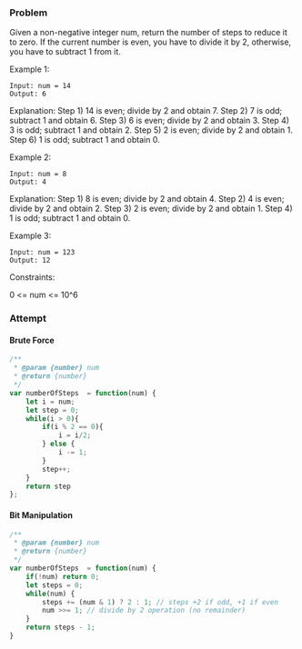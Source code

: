 ### Problem

Given a non-negative integer num, return the number of steps to reduce it to zero. If the current number is even, you have to divide it by 2, otherwise, you have to subtract 1 from it.

 

Example 1:
```
Input: num = 14
Output: 6
```
Explanation: 
Step 1) 14 is even; divide by 2 and obtain 7. 
Step 2) 7 is odd; subtract 1 and obtain 6.
Step 3) 6 is even; divide by 2 and obtain 3. 
Step 4) 3 is odd; subtract 1 and obtain 2. 
Step 5) 2 is even; divide by 2 and obtain 1. 
Step 6) 1 is odd; subtract 1 and obtain 0.

Example 2:
```
Input: num = 8
Output: 4
```
Explanation: 
Step 1) 8 is even; divide by 2 and obtain 4. 
Step 2) 4 is even; divide by 2 and obtain 2. 
Step 3) 2 is even; divide by 2 and obtain 1. 
Step 4) 1 is odd; subtract 1 and obtain 0.

Example 3:
```
Input: num = 123
Output: 12
```

Constraints:

0 <= num <= 10^6

### Attempt

#### Brute Force
```javascript
/**
 * @param {number} num
 * @return {number}
 */
var numberOfSteps  = function(num) {
    let i = num;
    let step = 0;
    while(i > 0){
        if(i % 2 == 0){
            i = i/2;
        } else {
            i -= 1;
        }
        step++;
    }
    return step
};
```

#### Bit Manipulation
```javascript
/**
 * @param {number} num
 * @return {number}
 */
var numberOfSteps  = function(num) {
	if(!num) return 0;
    let steps = 0;
    while(num) {
        steps += (num & 1) ? 2 : 1; // steps +2 if odd, +1 if even
        num >>= 1; // divide by 2 operation (no remainder)
    }
    return steps - 1;
}
```